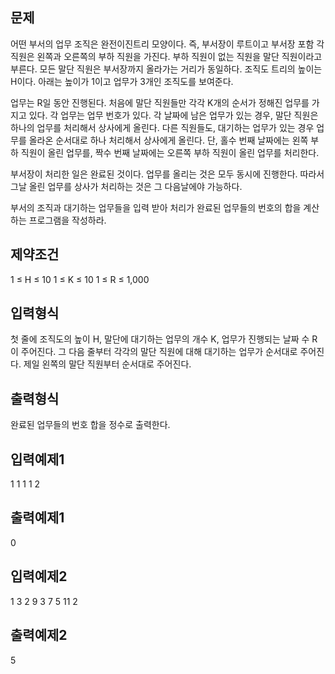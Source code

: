 ## 문제
어떤 부서의 업무 조직은 완전이진트리 모양이다. 
즉, 부서장이 루트이고 부서장 포함 각 직원은 왼쪽과 오른쪽의 부하 직원을 가진다. 
부하 직원이 없는 직원을 말단 직원이라고 부른다.
모든 말단 직원은 부서장까지 올라가는 거리가 동일하다. 
조직도 트리의 높이는 H이다. 
아래는 높이가 1이고 업무가 3개인 조직도를 보여준다.

업무는 R일 동안 진행된다. 
처음에 말단 직원들만 각각 K개의 순서가 정해진 업무를 가지고 있다. 
각 업무는 업무 번호가 있다. 
각 날짜에 남은 업무가 있는 경우, 
말단 직원은 하나의 업무를 처리해서 상사에게 올린다. 
다른 직원들도, 대기하는 업무가 있는 경우 
업무를 올라온 순서대로 하나 처리해서 상사에게 올린다. 
단, 홀수 번째 날짜에는 왼쪽 부하 직원이 올린 업무를, 
짝수 번째 날짜에는 오른쪽 부하 직원이 올린 업무를 처리한다.

부서장이 처리한 일은 완료된 것이다. 
업무를 올리는 것은 모두 동시에 진행한다. 
따라서 그날 올린 업무를 상사가 처리하는 것은 그 다음날에야 가능하다.

부서의 조직과 대기하는 업무들을 입력 받아 처리가 완료된 업무들의 번호의 합을 계산하는 프로그램을 작성하라.

## 제약조건
1 ≤ H ≤ 10
1 ≤ K ≤ 10
1 ≤ R ≤ 1,000
## 입력형식
첫 줄에 조직도의 높이 H, 말단에 대기하는 업무의 개수 K, 업무가 진행되는 날짜 수 R이 주어진다.
그 다음 줄부터 각각의 말단 직원에 대해 대기하는 업무가 순서대로 주어진다.
제일 왼쪽의 말단 직원부터 순서대로 주어진다.
## 출력형식
완료된 업무들의 번호 합을 정수로 출력한다.
## 입력예제1
1 1 1
1
2
## 출력예제1
0
## 입력예제2
1 3 2
9 3 7
5 11 2
## 출력예제2
5